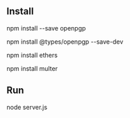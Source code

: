 ## Install
npm install --save openpgp

npm install @types/openpgp --save-dev

npm install ethers

npm install multer

## Run
node server.js
